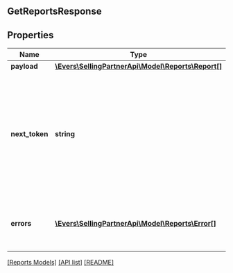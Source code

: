 ## GetReportsResponse

## Properties

Name | Type | Description | Notes
------------ | ------------- | ------------- | -------------
**payload** | [**\Evers\SellingPartnerApi\Model\Reports\Report[]**](Report.md) |  | [optional]
**next_token** | **string** | Returned when the number of results exceeds pageSize. To get the next page of results, call getReports with this token as the only parameter. | [optional]
**errors** | [**\Evers\SellingPartnerApi\Model\Reports\Error[]**](Error.md) | A list of error responses returned when a request is unsuccessful. | [optional]

[[Reports Models]](../) [[API list]](../../Api) [[README]](../../../README.md)
